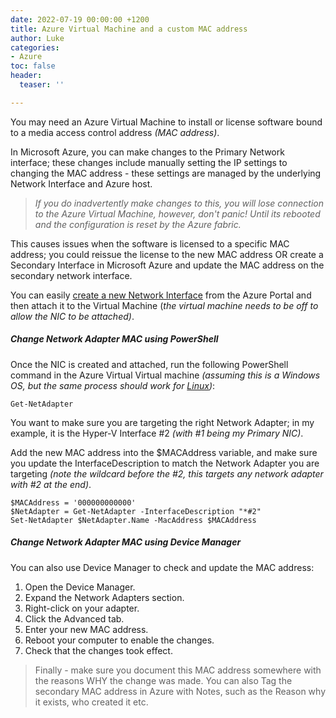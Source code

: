 ```yaml
---
date: 2022-07-19 00:00:00 +1200
title: Azure Virtual Machine and a custom MAC address
author: Luke
categories:
- Azure
toc: false
header:
  teaser: ''

---
```

You may need an Azure Virtual Machine to install or license software bound to a media access control address _(MAC address)_.

In Microsoft Azure, you can make changes to the Primary Network interface; these changes include manually setting the IP settings to changing the MAC address - these settings are managed by the underlying Network Interface and Azure host.

> _If you do inadvertently make changes to this, you will lose connection to the Azure Virtual Machine, however, don't panic! Until its rebooted and the configuration is reset by the Azure fabric._

This causes issues when the software is licensed to a specific MAC address; you could reissue the license to the new MAC address OR create a Secondary Interface in Microsoft Azure and update the MAC address on the secondary network interface.

You can easily [create a new Network Interface](https://docs.microsoft.com/en-us/azure/virtual-network/network-overview?WT.mc_id=AZ-MVP-5004796#network-interfaces "Network interfaces") from the Azure Portal and then attach it to the Virtual Machine (_the virtual machine needs to be off to allow the NIC to be attached)_.

##### Change Network Adapter MAC using PowerShell

Once the NIC is created and attached, run the following PowerShell command in the Azure Virtual Virtual machine _(assuming this is a Windows OS, but the same process should work for_ [_Linux_](https://www.linuxshelltips.com/change-mac-address-linux/ "How to Change Network MAC Address in Linux")_)_:

    Get-NetAdapter

You want to make sure you are targeting the right Network Adapter; in my example, it is the Hyper-V Interface #2 _(with #1 being my Primary NIC)_.

Add the new MAC address into the $MACAddress variable, and make sure you update the InterfaceDescription to match the Network Adapter you are targeting _(note the wildcard before the #2, this targets any network adapter with #2 at the end)_.

    $MACAddress = '000000000000'
    $NetAdapter = Get-NetAdapter -InterfaceDescription "*#2"
    Set-NetAdapter $NetAdapter.Name -MacAddress $MACAddress

##### Change Network Adapter MAC using Device Manager

You can also use Device Manager to check and update the MAC address:

1. Open the Device Manager.
2. Expand the Network Adapters section.
3. Right-click on your adapter.
4. Click the Advanced tab.
5. Enter your new MAC address.
6. Reboot your computer to enable the changes.
7. Check that the changes took effect.

> Finally - make sure you document this MAC address somewhere with the reasons WHY the change was made. You can also Tag the secondary MAC address in Azure with Notes, such as the Reason why it exists, who created it etc.
